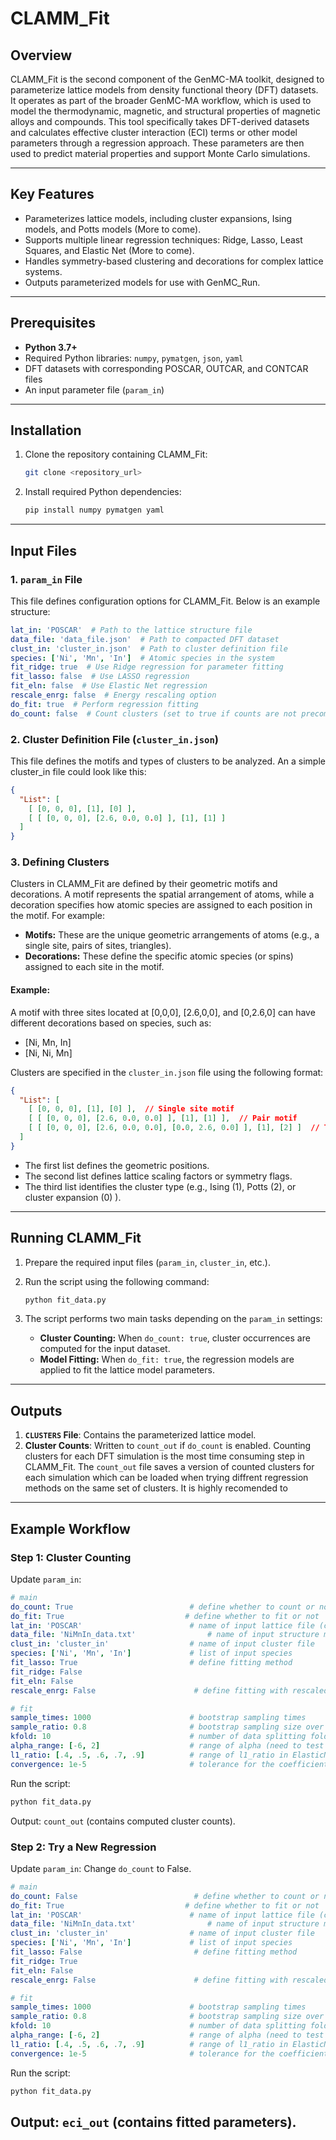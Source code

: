 # CLAMM_Fit

## Overview
CLAMM_Fit is the second component of the GenMC-MA toolkit, designed to parameterize lattice models from density functional theory (DFT) datasets. It operates as part of the broader GenMC-MA workflow, which is used to model the thermodynamic, magnetic, and structural properties of magnetic alloys and compounds. This tool specifically takes DFT-derived datasets and calculates effective cluster interaction (ECI) terms or other model parameters through a regression approach. These parameters are then used to predict material properties and support Monte Carlo simulations.

---

## Key Features
- Parameterizes lattice models, including cluster expansions, Ising models, and Potts models (More to come).
- Supports multiple linear regression techniques: Ridge, Lasso, Least Squares, and Elastic Net (More to come).
- Handles symmetry-based clustering and decorations for complex lattice systems.
- Outputs parameterized models for use with GenMC_Run.

---

## Prerequisites
- **Python 3.7+**
- Required Python libraries: `numpy`, `pymatgen`, `json`, `yaml`
- DFT datasets with corresponding POSCAR, OUTCAR, and CONTCAR files
- An input parameter file (`param_in`)

---

## Installation
1. Clone the repository containing CLAMM_Fit:
   ```bash
   git clone <repository_url>
   ```
2. Install required Python dependencies:
   ```bash
   pip install numpy pymatgen yaml
   ```

---

## Input Files
### 1. **`param_in` File**
This file defines configuration options for CLAMM_Fit. Below is an example structure:

```yaml
lat_in: 'POSCAR'  # Path to the lattice structure file
data_file: 'data_file.json'  # Path to compacted DFT dataset
clust_in: 'cluster_in.json'  # Path to cluster definition file
species: ['Ni', 'Mn', 'In']  # Atomic species in the system
fit_ridge: true  # Use Ridge regression for parameter fitting
fit_lasso: false  # Use LASSO regression
fit_eln: false  # Use Elastic Net regression
rescale_enrg: false  # Energy rescaling option
do_fit: true  # Perform regression fitting
do_count: false  # Count clusters (set to true if counts are not precomputed)
```

### 2. **Cluster Definition File (`cluster_in.json`)**
This file defines the motifs and types of clusters to be analyzed. An a simple cluster_in file could look like this:

```json
{
  "List": [
    [ [0, 0, 0], [1], [0] ],
    [ [ [0, 0, 0], [2.6, 0.0, 0.0] ], [1], [1] ]
  ]
}
```

### 3. **Defining Clusters**
Clusters in CLAMM_Fit are defined by their geometric motifs and decorations. A motif represents the spatial arrangement of atoms, while a decoration specifies how atomic species are assigned to each position in the motif. For example:

- **Motifs:** These are the unique geometric arrangements of atoms (e.g., a single site, pairs of sites, triangles).
- **Decorations:** These define the specific atomic species (or spins) assigned to each site in the motif.

#### Example:
A motif with three sites located at [0,0,0], [2.6,0,0], and [0,2.6,0] can have different decorations based on species, such as:
- [Ni, Mn, In]
- [Ni, Ni, Mn]

Clusters are specified in the `cluster_in.json` file using the following format:

```json
{
  "List": [
    [ [0, 0, 0], [1], [0] ],  // Single site motif
    [ [ [0, 0, 0], [2.6, 0.0, 0.0] ], [1], [1] ],  // Pair motif
    [ [ [0, 0, 0], [2.6, 0.0, 0.0], [0.0, 2.6, 0.0] ], [1], [2] ]  // Triangle motif
  ]
}
```
- The first list defines the geometric positions.
- The second list defines lattice scaling factors or symmetry flags.
- The third list identifies the cluster type (e.g., Ising (1), Potts (2), or cluster expansion (0) ).

---

## Running CLAMM_Fit
1. Prepare the required input files (`param_in`, `cluster_in`, etc.).
2. Run the script using the following command:

   ```bash
   python fit_data.py
   ```

3. The script performs two main tasks depending on the `param_in` settings:
   - **Cluster Counting:** When `do_count: true`, cluster occurrences are computed for the input dataset.
   - **Model Fitting:** When `do_fit: true`, the regression models are applied to fit the lattice model parameters.

---

## Outputs
1. **`CLUSTERS` File**: Contains the parameterized lattice model.
2. **Cluster Counts**: Written to `count_out` if `do_count` is enabled. Counting clusters for each DFT simulation is the most time consuming step in CLAMM_Fit. The `count_out` file saves a version of counted clusters for each simulation which can be loaded when trying diffrent regression methods on the same set of clusters. It is highly recomended to 

---

## Example Workflow
### Step 1: Cluster Counting
Update `param_in`:
```yaml
# main
do_count: True                          # define whether to count or not
do_fit: True                           # define whether to fit or not
lat_in: 'POSCAR'                        # name of input lattice file (can be any pymatgen readable format)
data_file: 'NiMnIn_data.txt'                # name of input structure metadata
clust_in: 'cluster_in'                  # name of input cluster file
species: ['Ni', 'Mn', 'In']             # list of input species
fit_lasso: True                         # define fitting method
fit_ridge: False
fit_eln: False
rescale_enrg: False                      # define fitting with rescaled energy or raw energy

# fit
sample_times: 1000                      # bootstrap sampling times
sample_ratio: 0.8                       # bootstrap sampling size over input data size
kfold: 10                               # number of data splitting folds
alpha_range: [-6, 2]                    # range of alpha (need to test carefully)
l1_ratio: [.4, .5, .6, .7, .9]          # range of l1_ratio in ElasticNet (need to test)
convergence: 1e-5                       # tolerance for the coefficient optimization in Lasso/ElasticNet
```
Run the script:
```bash
python fit_data.py
```
Output: `count_out` (contains computed cluster counts).

### Step 2: Try a New Regression
Update `param_in`:
Change `do_count` to False.
```yaml
# main
do_count: False                          # define whether to count or not
do_fit: True                           # define whether to fit or not
lat_in: 'POSCAR'                        # name of input lattice file (can be any pymatgen readable format)
data_file: 'NiMnIn_data.txt'                # name of input structure metadata
clust_in: 'cluster_in'                  # name of input cluster file
species: ['Ni', 'Mn', 'In']             # list of input species
fit_lasso: False                         # define fitting method
fit_ridge: True
fit_eln: False
rescale_enrg: False                      # define fitting with rescaled energy or raw energy

# fit
sample_times: 1000                      # bootstrap sampling times
sample_ratio: 0.8                       # bootstrap sampling size over input data size
kfold: 10                               # number of data splitting folds
alpha_range: [-6, 2]                    # range of alpha (need to test carefully)
l1_ratio: [.4, .5, .6, .7, .9]          # range of l1_ratio in ElasticNet (need to test)
convergence: 1e-5                       # tolerance for the coefficient optimization in Lasso/ElasticNet
```
Run the script:
```bash
python fit_data.py
```
Output: `eci_out` (contains fitted parameters).
---

